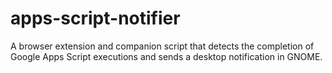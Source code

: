 # apps-script-notifier
A browser extension and companion script that detects the completion of Google Apps Script executions and sends a desktop notification in GNOME.
